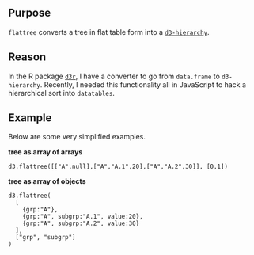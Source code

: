 ## Purpose

`flattree` converts a tree in flat table form into a [`d3-hierarchy`](https://github.com/d3/d3-hierarchy).

## Reason

In the R package [`d3r`](https://github.com/timelyportfolio/d3r), I have a converter to go from `data.frame` to `d3-hierarchy`.  Recently, I needed this functionality all in JavaScript to hack a hierarchical sort into `datatables`.

## Example

Below are some very simplified examples.

**tree as array of arrays**

```
d3.flattree([["A",null],["A","A.1",20],["A","A.2",30]], [0,1])
```

**tree as array of objects**

```
d3.flattree(
  [
    {grp:"A"},
    {grp:"A", subgrp:"A.1", value:20},
    {grp:"A", subgrp:"A.2", value:30}
  ],
  ["grp", "subgrp"]
)
```


